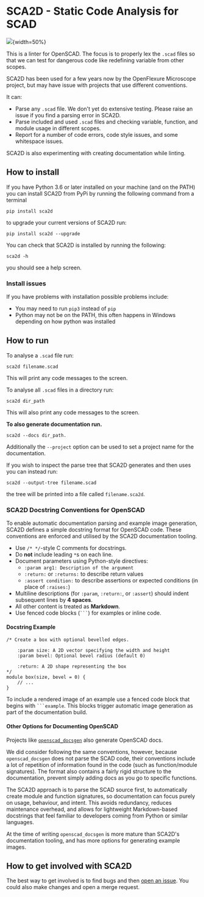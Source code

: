 # SCA2D - Static Code Analysis for SCAD

![](identity/SCA2D.png){width=50%}

This is a linter for OpenSCAD. The focus is to properly lex the `.scad` files so that we can test for dangerous code like redefining variable from other scopes.

SCA2D has been used for a few years now by the OpenFlexure Microscope project, but may have issue with projects that use different conventions.

It can:

* Parse any `.scad` file. We don't yet do extensive testing. Please raise an issue if you find a parsing error in SCA2D.
* Parse included and used `.scad` files and checking variable, function, and module usage in different scopes.
* Report for a number of code errors, code style issues, and some whitespace issues.

SCA2D is also experimenting with creating documentation while linting.

## How to install

If you have Python 3.6 or later installed on your machine (and on the PATH) you can install SCA2D from PyPi by running the following command from a terminal

    pip install sca2d

to upgrade your current versions of SCA2D run:

    pip install sca2d --upgrade

You can check that SCA2D is installed by running the following:

    sca2d -h

you should see a help screen.

### Install issues

If you have problems with installation possible problems include:

* You may need to run `pip3` instead of `pip`
* Python may not be on the PATH, this often happens in Windows depending on how python was installed

## How to run

To analyse a `.scad` file run:

    sca2d filename.scad

This will print any code messages to the screen.

To analyse all `.scad` files in a directory run:

    sca2d dir_path

This will also print any code messages to the screen.

**To also generate documentation run.**

    sca2d --docs dir_path.

Additionally the `--project` option can be used to set a project name for the documentation.

If you wish to inspect the parse tree that SCA2D generates and then uses you can instead run:

    sca2d --output-tree filename.scad

the tree will be printed into a file called `filename.sca2d`.


### SCA2D Docstring Conventions for OpenSCAD

To enable automatic documentation parsing and example image generation, SCA2D defines a simple docstring format for OpenSCAD code. These conventions are enforced and utilised by the SCA2D documentation tooling.

- Use `/* */`-style C comments for docstrings.
- Do **not** include leading `*`s on each line.
- Document parameters using Python-style directives:
  - `:param arg1: Description of the argument`
  - `:return:` or `:returns:` to describe return values
  - `:assert condition:` to describe assertions or expected conditions (in place of `:raises:`)
- Multiline descriptions (for `:param`, `:return:`, or `:assert`) should indent subsequent lines by **4 spaces**.
- All other content is treated as **Markdown**.
- Use fenced code blocks (` ``` `) for examples or inline code.

#### Docstring Example

```scad
/* Create a box with optional bevelled edges.

    :param size: A 2D vector specifying the width and height
    :param bevel: Optional bevel radius (default 0)

    :return: A 2D shape representing the box
*/
module box(size, bevel = 0) {
    // ...
}
```

To include a rendered image of an example use a fenced code block that begins with ` ```example `. This blocks trigger automatic image generation as part of the documentation build.

#### Other Options for Documenting OpenSCAD

Projects like [`openscad_docsgen`](https://https://github.com/BelfrySCAD/openscad_docsgen) also generate OpenSCAD docs. 

We did consider following the same conventions, however, because `openscad_docsgen` does not parse the SCAD code, their conventions include a lot of repetition of information found in the code (such as function/module signatures). The format also contains a fairly rigid structure to the documentation, prevent simply adding docs as you go to specific functions.

The SCA2D approach is to parse the SCAD source first, to automatically create module and function signatures, so documentation can focus purely on usage, behaviour, and intent. This avoids redundancy, reduces maintenance overhead, and allows for lightweight Markdown-based docstrings that feel familiar to developers coming from Python or similar languages.

At the time of writing `openscad_docsgen` is more mature than SCA2D's documentation tooling, and has more options for generating example images.


## How to get involved with SCA2D

The best way to get involved is to find bugs and then [open an issue](https://gitlab.com/bath_open_instrumentation_group/sca2d/-/issues). You could also make changes and open a merge request.
